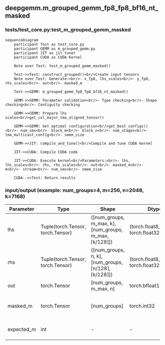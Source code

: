 ## deepgemm.m_grouped_gemm_fp8_fp8_bf16_nt_masked

### tests/test_core.py:test_m_grouped_gemm_masked
```mermaid
sequenceDiagram
    participant Test as test_core.py
    participant GEMM as m_grouped_gemm.py
    participant JIT as jit_tuner
    participant CUDA as CUDA Kernel

    Note over Test: test_m_grouped_gemm_masked()
    
    Test->>Test: construct_grouped()<br/>Create input tensors
    Note over Test: Generate:<br/>- x_fp8, lhs_scales<br/>- y_fp8, rhs_scales<br/>- out<br/>- masked_m
    
    Test->>GEMM: m_grouped_gemm_fp8_fp8_bf16_nt_masked()
    
    GEMM->>GEMM: Parameter validation<br/>- Type checking<br/>- Shape checking<br/>- Contiguity checking
    
    GEMM->>GEMM: Prepare lhs scales<br/>get_col_major_tma_aligned_tensor()
    
    GEMM->>GEMM: Get optimal configuration<br/>get_best_configs()<br/>- num_sms<br/>- block_m<br/>- block_n<br/>- num_stages<br/>- tma_multicast_config<br/>- smem_size
    
    GEMM->>JIT: compile_and_tune()<br/>Compile and tune CUDA kernel
    
    JIT->>CUDA: Compile CUDA code
    
    JIT->>CUDA: Execute kernel<br/>Parameters:<br/>- lhs, lhs_scales<br/>- rhs, rhs_scales<br/>- out<br/>- masked_m<br/>- m<br/>- stream<br/>- num_sms<br/>- smem_size
    
    CUDA-->>Test: Return results
```

### input/output (example: num_groups=4, m=256, n=2048, k=7168)
| Parameter | Type | Shape | Dtype | Description | Example |
|-----------|------|--------|--------|-------------|------------------------------------------------|
| lhs | Tuple(torch.Tensor, torch.Tensor) | ([num_groups, m_max, k], [num_groups, m_max, ⌈k/128⌉]) | (torch.float8_e4m3fn, torch.float32) | input & scale | ([4, 256, 7168], [4, 256, 56]) |
| rhs | Tuple(torch.Tensor, torch.Tensor) | ([num_groups, n, k], [num_groups, ⌈n/128⌉, ⌈k/128⌉]) | (torch.float8_e4m3fn, torch.float32) | weight & scale | ([4, 2048, 7168], [4, 32, 56]) |
| out | torch.Tensor | [num_groups, m_max, n] | torch.bfloat16 | output | [4, 256, 2048] |
| masked_m | torch.Tensor | [num_groups] | torch.int32 | actual rows to compute for each group | [4] |
| expected_m | int | - | - | hint for M dimension expectation | min(mean(masked_m) + 1, m) |